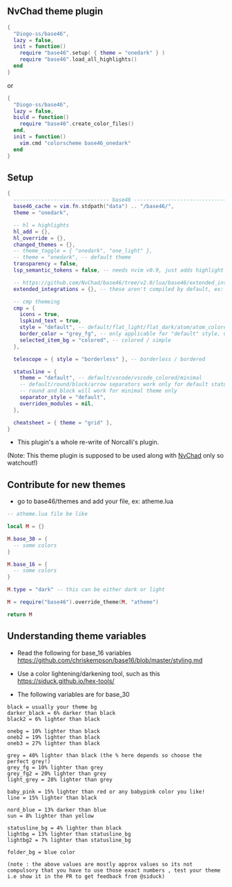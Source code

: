 ## NvChad theme plugin

```lua
{
  "Diogo-ss/base46",
  lazy = false,
  init = function()
    require "base46".setup( { theme = "onedark" } )
    require "base46".load_all_highlights()
  end
}
```

or

```lua
{
  "Diogo-ss/base46",
  lazy = false,
  biuld = function()
    require "base46".create_color_files()
  end,
  init = function()
    vim.cmd "colorscheme base46_onedark"
  end
}
```

## Setup

```lua
{
  ------------------------------- base46 -------------------------------------
  base46_cache = vim.fn.stdpath("data") .. "/base46/",
  theme = "onedark",

  -- hl = highlights
  hl_add = {},
  hl_override = {},
  changed_themes = {},
  -- theme_toggle = { "onedark", "one_light" },
  -- theme = "onedark", -- default theme
  transparency = false,
  lsp_semantic_tokens = false, -- needs nvim v0.9, just adds highlight groups for lsp semantic tokens

  -- https://github.com/NvChad/base46/tree/v2.0/lua/base46/extended_integrations
  extended_integrations = {}, -- these aren't compiled by default, ex: "alpha", "notify"

  -- cmp themeing
  cmp = {
    icons = true,
    lspkind_text = true,
    style = "default", -- default/flat_light/flat_dark/atom/atom_colored
    border_color = "grey_fg", -- only applicable for "default" style, use color names from base30 variables
    selected_item_bg = "colored", -- colored / simple
  },

  telescope = { style = "borderless" }, -- borderless / bordered

  statusline = {
    theme = "default", -- default/vscode/vscode_colored/minimal
    -- default/round/block/arrow separators work only for default statusline theme
    -- round and block will work for minimal theme only
    separator_style = "default",
    overriden_modules = nil,
  },

  cheatsheet = { theme = "grid" },
}
```


- This plugin's a whole re-write of Norcalli's plugin.
 
(Note: This theme plugin is supposed to be used along with [NvChad](https://github.com/NvChad/NvChad) only so watchout!)

## Contribute for new themes 

- go to base46/themes and add your file, ex: atheme.lua
```lua
-- atheme.lua file be like 

local M = {}

M.base_30 = {
  -- some colors 
}

M.base_16 = {
  -- some colors 
}

M.type = "dark" -- this can be either dark or light

M = require("base46").override_theme(M, "atheme")

return M
```

## Understanding theme variables 

- Read the following for base_16 variables https://github.com/chriskempson/base16/blob/master/styling.md

- Use a color lightening/darkening tool, such as this https://siduck.github.io/hex-tools/
- The following variables are for base_30 

```
black = usually your theme bg 
darker_black = 6% darker than black
black2 = 6% lighter than black

onebg = 10% lighter than black
oneb2 = 19% lighter than black
oneb3 = 27% lighter than black

grey = 40% lighter than black (the % here depends so choose the perfect grey!)
grey_fg = 10% lighter than grey
grey_fg2 = 20% lighter than grey
light_grey = 28% lighter than grey

baby_pink = 15% lighter than red or any babypink color you like!
line = 15% lighter than black 

nord_blue = 13% darker than blue 
sun = 8% lighter than yellow

statusline_bg = 4% lighter than black
lightbg = 13% lighter than statusline_bg
lightbg2 = 7% lighter than statusline_bg

folder_bg = blue color

(note : the above values are mostly approx values so its not compulsory that you have to use those exact numbers , test your theme i.e show it in the PR to get feedback from @siduck)
```
